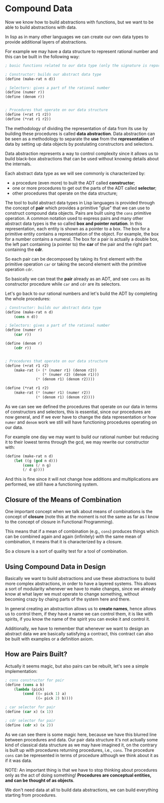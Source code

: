 # Compound Data

Now we know how to build abstractions with functions, but we want to
be able to build abstractions with data.

In lisp as in many other languages we can create our own data types
to provide additional layers of abstractions.

For example we may have a data structure to represent rational number
and this can be built in the following way:

```scheme
; basic functions related to our data type (only the signature is reported)

; Constructor: builds our abstract data type
(define (make-rat n d))

; Selectors: gives a part of the rational number
(define (numer r))
(define (denom r))


; Procedures that operate on our data structure
(define (+rat r1 r2))
(define (*rat r1 r2))
```
The methodology of dividing the representation of data from its use by building
these procedures is called **data abstraction**.
Data abstraction can be seen as a methodology to separate the **use** from the
**representation** of data by setting up data objects by postulating
constructors and selectors.

Data abstraction represents a way to control complexity since it allows us to
build black-box abstractions that can be used without knowing details about
the internals.

Each abstract data type as we will see commonly is characterized by:
- a procedure (even more) to built the ADT called **constructor**;
- one or more procedures to get out the parts of the ADT called **selector**;
- other procedures that operate on the data structure;

The tool to build abstract data types in Lisp languages is provided through
the concept of **pair** which provides a primitive "glue" that we can use to
construct compound data objects. Pairs are built using the `cons` primitive
operation.
A common notation used to express pairs and many other abstract data types is
the so called **box and pointer notation**.
In this representation, each entity is shown as a pointer to a box. The
box for a primitive entity contains a representation of the object. For
example, the box for a number contains a numeral. The box for a pair is
actually a double box, the left part containing (a pointer to) the **car**
of the pair and the right part containing the **cdr**.

So each pair can be decomposed by taking its first element with the primitive
operation `car` or taking the second element with the primitive operation `cdr`.

So basically we can treat the **pair** already as an ADT, and see `cons` as its
constructor procedure while `car` and `cdr` are its selectors.

Let's go back to our rational numbers and let's build the ADT by completing
the whole procedures:
```scheme
; Constructor: builds our abstract data type
(define (make-rat n d)
    (cons n d))

; Selectors: gives a part of the rational number
(define (numer r)
    (car r))

(define (denom r)
    (cdr r))


; Procedures that operate on our data structure
(define (+rat r1 r2)
    (make-rat (+ (* (numer r1) (denom r2))
                 (* (numer r2) (denom r1)))
              (* (denom r1) (denom r2))))

(define (*rat r1 r2)
    (make-rat (* (numer r1) (numer r2))
              (* (denom r1) (denom r2))))
```

As we can see we defined the procedures that operate on our data
in terms of constructors and selectors, this is essential, since
our procedures are now general, and if we ever have to change
the data representation or how `numer` and `denom` work we still
will have functioning procedures operating on our data.

For example one day we may want to build our rational number but reducing
it to their lowest terms through the gcd, we may rewrite our constructor
with:
```scheme
(define (make-rat n d)
    (let ((g (gcd n d)))
        (cons (/ n g)
        (/ d g))))
```
And this is fine since it will not change how additions and multiplications
are performed, we still have a functioning system.

## Closure of the Means of Combination

One important concept when we talk about means of combinations is the
concept of **closure** (note this at the moment is not the same as far as I
know to the concept of closure in Functional Programming).

This means that if a mean of combination (e.g., `cons`) produces things
which can be combined again and again (infinitely) with the same
mean of combination, it means that it is characterized by a closure.

So a closure is a sort of quality test for a tool of combination.


## Using Compound Data in Design

Basically we want to build abstractions and use these abstractions to
build more complex abstractions, in order to have a layered systems.
This allows a sort of modularity whenever we have to make changes,
since we already know at what layer we must operate to change something,
without becoming crazy by chaing parts of the system here and there.

In general creating an abstraction allows us to **create names**, hence
allows us to control them, if they have a name we can control them, it
is like with spirits, if you know the name of the spirit you can evoke
it and control it.

Additionally, we have to remember that whenever we want to design an
abstract data we are basically satisfying a contract, this contract
can also be built with examples or a definition axiom.


## How are Pairs Built?

Actually it seems magic, but also pairs can be rebuilt, let's see
a simple implementation:
```scheme
; cons constructor for pair
(define (cons a b)
    (lambda (pick)
        (cond ((= pick 1) a)
              ((= pick 2) b))))

; car selector for pair
(define (car x) (x 1))

; cdr selector for pair
(define (cdr x) (x 2))
```
As we can see there is some magic here, because we have this blurred line
between procedures and data.
Our pair data structure it's not actually some kind of classical data structure
as we may have imagined it, on the contrary is built up with procedures returning
procedures, i.e., `cons`.
The procedure `cons` can be represented in terms of procedure although we think
about it as if it was data.

NOTE:
An important thing is that we have to stop thinking about procedures
only as the act of doing something! **Procedures are conceptual entities,
and can be thought of as objects**.

We don't need data at all to build data abstractions, we can build
everything starting from procedures.

